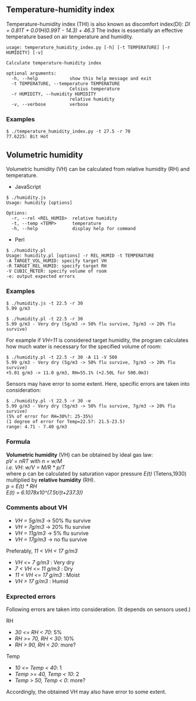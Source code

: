 
## Temperature-humidity index
Temperature-humidity index (THI) is also known as discomfort index(DI):
_DI = 0.81T + 0.01H(0.99T - 14.3) + 46.3_
The index is essentially an effective temperature based on air temperature and humidity.

```
usage: temperature_humidity_index.py [-h] [-t TEMPERATURE] [-r HUMIDITY] [-v]

Calculate temperature-humidity index

optional arguments:
  -h, --help            show this help message and exit
  -t TEMPERATURE, --temperature TEMPERATURE
                        Celsius temperature
  -r HUMIDITY, --humidity HUMIDITY
                        relative humidity
  -v, --verbose         verbose
```
### Examples
```
$ ./temperature_humidity_index.py -t 27.5 -r 70
77.6225: Bit Hot
```

## Volumetric humidity
Volumetric humidity (VH) can be calculated from relative humidity (RH) and temperature.
* JavaScript
```
$ ./humidity.js
Usage: humidity [options]

Options:
  -r, --rel <REL_HUMID>  relative humidity
  -t, --temp <TEMP>      temperature
  -h, --help             display help for command
```
* Perl
```
$ ./humidity.pl
Usage: humidity.pl [options] -r REL_HUMID -t TEMPERATURE
-A TARGET_VOL_HUMID: specify target VH
-R TARGET_REL_HUMID: specify target RH
-V CUBIC_METER: specify volume of room
-e: output expected errors
```

### Examples
```
$ ./humidity.js -t 22.5 -r 30
5.99 g/m3
```
```
$ ./humidity.pl -t 22.5 -r 30
5.99 g/m3 - Very dry (5g/m3 -> 50% flu survive, 7g/m3 -> 20% flu survive)
```
For example if _VH=11_ is considered target humidity, the program calculates how much water is necessary for the specified volume of room:
```
$ ./humidity.pl -t 22.5 -r 30 -A 11 -V 500
5.99 g/m3 - Very dry (5g/m3 -> 50% flu survive, 7g/m3 -> 20% flu survive)
+5.01 g/m3 -> 11.0 g/m3, RH=55.1% (+2.50L for 500.0m3)
```
Sensors may have error to some extent. Here, specific errors are taken into consideration:
```
$ ./humidity.pl -t 22.5 -r 30 -e
5.99 g/m3 - Very dry (5g/m3 -> 50% flu survive, 7g/m3 -> 20% flu survive)
(5% of error for RH=30%?: 25-35%)
(1 degree of error for Temp=22.5?: 21.5-23.5)
range: 4.71 - 7.40 g/m3
```

### Formula
**Volumetric humidity** (VH) can be obtained by ideal gas law:  
_pV = nRT_ with _n = w/M_  
_i.e. VH_: _w/V = M/R * p/T_  
where p can be calculated by saturation vapor pressure _E(t)_ (Tetens,1930) multiplied by **relative humidity** (RH).  
_p = E(t) * RH_  
_E(t) = 6.1078x10^(7.5t/(t+237.3))_

### Comments about VH
- _VH = 5g/m3_ -> 50% flu survive
- _VH = 7g/m3_ -> 20% flu survive
- _VH = 11g/m3_ -> 5% flu survive
- _VH = 17g/m3_ -> no flu survive

Preferably, _11 < VH < 17 g/m3_
- _VH <= 7 g/m3_ : Very dry
- _7 < VH <= 11 g/m3_ : Dry
- _11 < VH <= 17 g/m3_ : Moist
- _VH > 17 g/m3_ : Humid

### Exprected errors
Following errors are taken into consideration. (It depends on sensors used.)

RH
- _30 <= RH < 70_: 5%
- _RH >= 70, RH < 30_: 10%
- _RH > 90, RH < 20_: more?

Temp
- _10 <= Temp < 40_: 1
- _Temp >= 40, Temp < 10_: 2
- _Temp > 50, Temp < 0_: more?

Accordingly, the obtained VH may also have error to some extent.
